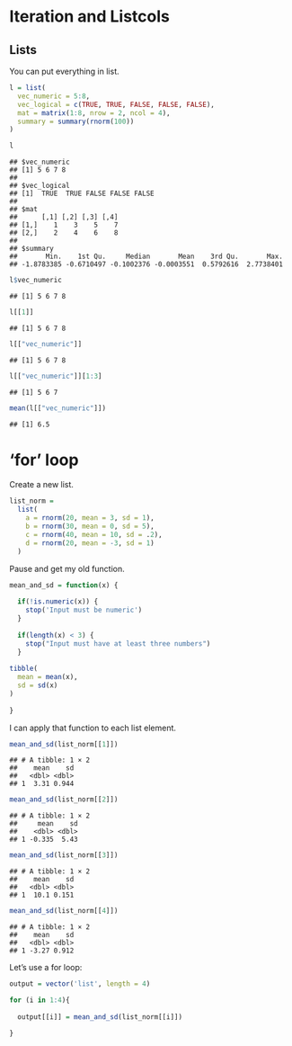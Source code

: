 Iteration and Listcols
================

## Lists

You can put everything in list.

``` r
l = list(
  vec_numeric = 5:8,
  vec_logical = c(TRUE, TRUE, FALSE, FALSE, FALSE),
  mat = matrix(1:8, nrow = 2, ncol = 4),
  summary = summary(rnorm(100))
)
```

``` r
l
```

    ## $vec_numeric
    ## [1] 5 6 7 8
    ## 
    ## $vec_logical
    ## [1]  TRUE  TRUE FALSE FALSE FALSE
    ## 
    ## $mat
    ##      [,1] [,2] [,3] [,4]
    ## [1,]    1    3    5    7
    ## [2,]    2    4    6    8
    ## 
    ## $summary
    ##       Min.    1st Qu.     Median       Mean    3rd Qu.       Max. 
    ## -1.8783385 -0.6710497 -0.1002376 -0.0003551  0.5792616  2.7738401

``` r
l$vec_numeric
```

    ## [1] 5 6 7 8

``` r
l[[1]]
```

    ## [1] 5 6 7 8

``` r
l[["vec_numeric"]]
```

    ## [1] 5 6 7 8

``` r
l[["vec_numeric"]][1:3]
```

    ## [1] 5 6 7

``` r
mean(l[["vec_numeric"]])
```

    ## [1] 6.5

# ‘for’ loop

Create a new list.

``` r
list_norm = 
  list(
    a = rnorm(20, mean = 3, sd = 1),
    b = rnorm(30, mean = 0, sd = 5),
    c = rnorm(40, mean = 10, sd = .2),
    d = rnorm(20, mean = -3, sd = 1)
  )
```

Pause and get my old function.

``` r
mean_and_sd = function(x) {
  
  if(!is.numeric(x)) {
    stop('Input must be numeric')
  }
  
  if(length(x) < 3) {
    stop("Input must have at least three numbers")
  }
  
tibble(
  mean = mean(x),
  sd = sd(x)
)
  
}
```

I can apply that function to each list element.

``` r
mean_and_sd(list_norm[[1]])
```

    ## # A tibble: 1 × 2
    ##    mean    sd
    ##   <dbl> <dbl>
    ## 1  3.31 0.944

``` r
mean_and_sd(list_norm[[2]])
```

    ## # A tibble: 1 × 2
    ##     mean    sd
    ##    <dbl> <dbl>
    ## 1 -0.335  5.43

``` r
mean_and_sd(list_norm[[3]])
```

    ## # A tibble: 1 × 2
    ##    mean    sd
    ##   <dbl> <dbl>
    ## 1  10.1 0.151

``` r
mean_and_sd(list_norm[[4]])
```

    ## # A tibble: 1 × 2
    ##    mean    sd
    ##   <dbl> <dbl>
    ## 1 -3.27 0.912

Let’s use a for loop:

``` r
output = vector('list', length = 4)

for (i in 1:4){
  
  output[[i]] = mean_and_sd(list_norm[[i]])
  
}
```
